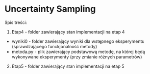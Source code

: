# Uncertainty Sampling

Spis treści:
1. Etap4 - folder zawierający stan implementacji na etap 4
  - wyniki0 - folder zawierający wyniki dla wstępnego eksperymentu (sprawdzającego funckjonalność metody)
  - metoda.py - plik zawierający podstawową metodę, na której będą wykonywane eksperymenty (przy zmianie różnych parametrów)
2. Etap5 - folder zawierający stan implementacji na etap 5

